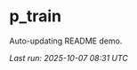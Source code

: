 # p_train

Auto-updating README demo.

<!--START_SECTION:status-->
_Last run: 2025-10-07 08:31 UTC_
<!--END_SECTION:status-->



















































































































































































































































































































































































































































































































































































































































































































































































































































































































































































































































